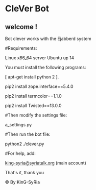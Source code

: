 # CleVer Bot 

## welcome !

Bot clever works with the Ejabberd system

#Requirements:

Linux x86_64 server Ubuntu up 14

You must install the following programs:

[ apt-get install python 2 ].

pip2 install zope.interface==5.4.0

pip2 install termcolor==1.1.0

pip2 install Twisted==13.0.0

#Then modify the settings file:

a_settings.py

#Then run the bot file:

python2 ./clever.py

#For help, add:

king-syria@syriatalk.org (main account)

That's it, thank you

© By KinG-SyRia
